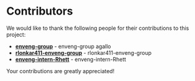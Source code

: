 # Contributors

We would like to thank the following people for their contributions to this project:

- **[enveng-group](https://github.com/enveng-group)** - enveng-group agallo
- **[rlonkar411-enveng-group](https://github.com/rlonkar411-enveng-group)** - rlonkar411-enveng-group
- **[enveng-intern-Rhett](https://github.com/enveng-intern-Rhett)** - enveng-intern-Rhett

Your contributions are greatly appreciated!
